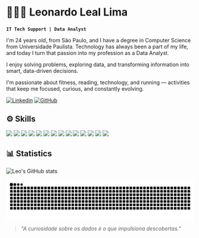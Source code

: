 

# 🧑🏻‍💻 Leonardo Leal Lima

**`IT Tech Support | Data Analyst`**

I'm 24 years old, from São Paulo, and I have a degree in Computer Science from Universidade Paulista. Technology has always been a part of my life, and today I turn that passion into my profession as a Data Analyst.

I enjoy solving problems, exploring data, and transforming information into smart, data-driven decisions.

I'm passionate about fitness, reading, technology, and running — activities that keep me focused, curious, and constantly evolving.

[![Linkedin](https://img.shields.io/badge/LinkedIn-0077B5?style=for-the-badge&logo=linkedin&logoColor=white)](https://www.linkedin.com/in/leonardoleallima)
[![GitHub](https://img.shields.io/badge/GitHub-100000?style=for-the-badge&logo=github&logoColor=white)](https://github.com/leoleaal)



## ⚙️ Skills

<div style="display: inline_block">

  <!-- Linguagens e Bibliotecas -->
  <img src="https://img.shields.io/badge/Python-3776AB?style=for-the-badge&logo=python&logoColor=white"/>
  <img src="https://img.shields.io/badge/Pandas-150458?style=for-the-badge&logo=pandas&logoColor=white"/>
  <img src="https://img.shields.io/badge/Numpy-013243?style=for-the-badge&logo=numpy&logoColor=white"/>
  <img src="https://img.shields.io/badge/Matplotlib-11557C?style=for-the-badge&logo=matplotlib&logoColor=white"/>

  <!-- Banco de Dados -->
  <img src="https://img.shields.io/badge/MySQL-005C84?style=for-the-badge&logo=mysql&logoColor=white"/>
  <img src="https://img.shields.io/badge/PostgreSQL-4169E1?style=for-the-badge&logo=postgresql&logoColor=white"/>
  <img src="https://img.shields.io/badge/SQL%20Server-CC2927?style=for-the-badge&logo=microsoftsqlserver&logoColor=white"/>
  <img src="https://img.shields.io/badge/Teradata-F37440?style=for-the-badge&logo=teradata&logoColor=white"/>


  <!-- BI e Planilhas -->
  <img src="https://img.shields.io/badge/Power%20BI-F2C811?style=for-the-badge&logo=powerbi&logoColor=white" />
  <img src="https://img.shields.io/badge/Tableau-E97627?style=for-the-badge&logo=tableau&logoColor=white"/>
  <img src="https://img.shields.io/badge/Microsoft%20Excel-217346?style=for-the-badge&logo=microsoftexcel&logoColor=white" />
  <img src="https://img.shields.io/badge/Google%20Sheets-34A853?style=for-the-badge&logo=googlesheets&logoColor=white" />

  <!-- Ferramentas -->
  <img src="https://img.shields.io/badge/Git-F05032?style=for-the-badge&logo=git&logoColor=white" />
  <img src="https://img.shields.io/badge/Jupyter-F37626?style=for-the-badge&logo=jupyter&logoColor=white" />

</div>


## 📊 Statistics

![Leo's GitHub stats](https://github-readme-stats.vercel.app/api?username=leoleaal&show_icons=true&theme=vue&locale=pt-br)

<picture align="center">
  <source media="(prefers-color-scheme: dark)" srcset="https://raw.githubusercontent.com/leoleaal/leoleaal/output/github-contribution-grid-snake-dark.svg">
  <source media="(prefers-color-scheme: light)" srcset="https://raw.githubusercontent.com/leoleaal/leoleaal/output/github-contribution-grid-snake-dark.svg">
  <img align="center" alt="github contribution grid snake animation" src="https://raw.githubusercontent.com/leoleaal/leoleaal/output/github-contribution-grid-snake.svg">
</picture>

> *"A curiosidade sobre os dados é o que impulsiona descobertas."*
